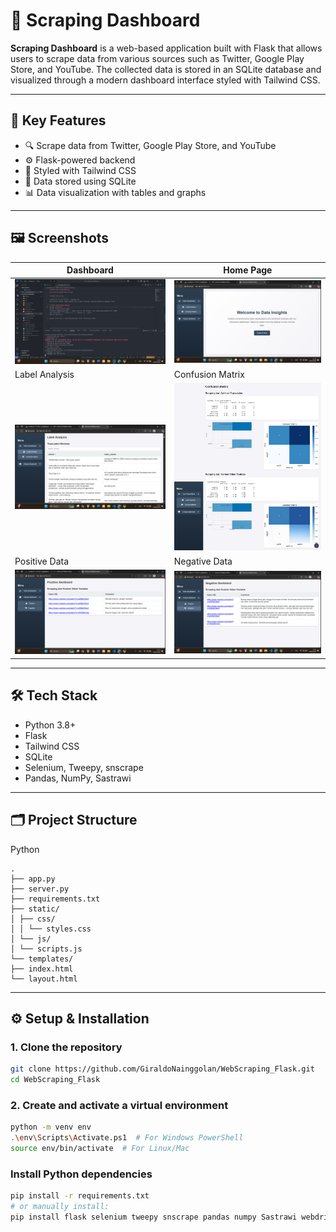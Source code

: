 # 🧠 Scraping Dashboard

**Scraping Dashboard** is a web-based application built with Flask that allows users to scrape data from various sources such as Twitter, Google Play Store, and YouTube. The collected data is stored in an SQLite database and visualized through a modern dashboard interface styled with Tailwind CSS.

---

## 📌 Key Features

- 🔍 Scrape data from Twitter, Google Play Store, and YouTube
- ⚙️ Flask-powered backend
- 🎨 Styled with Tailwind CSS
- 💾 Data stored using SQLite
- 📊 Data visualization with tables and graphs

---

## 🖼️ Screenshots

| Dashboard | Home Page |
|----------|-----------|
| ![Dashboard](SourceCode.png) | ![Home](HomePage.png) |
| Label Analysis | Confusion Matrix |
| ![Label](LabelAnalisis.png) | ![Matrix](ConfusionMatrix.png) |
| Positive Data | Negative Data |
| ![Positive](Positif.png) | ![Negative](Negatif.png) |

---

## 🛠️ Tech Stack

- Python 3.8+
- Flask
- Tailwind CSS
- SQLite
- Selenium, Tweepy, snscrape
- Pandas, NumPy, Sastrawi

---

## 🗂️ Project Structure

Python
```
.
├── app.py
├── server.py
├── requirements.txt
├── static/
│ ├── css/
│ │ └── styles.css
│ └── js/
│ └── scripts.js
└── templates/
├── index.html
└── layout.html
```


---

## ⚙️ Setup & Installation

### 1. Clone the repository

```bash
git clone https://github.com/GiraldoNainggolan/WebScraping_Flask.git
cd WebScraping_Flask
```

### 2. Create and activate a virtual environment

```bash
python -m venv env
.\env\Scripts\Activate.ps1  # For Windows PowerShell
source env/bin/activate  # For Linux/Mac
```

### Install Python dependencies

```bash
pip install -r requirements.txt
# or manually install:
pip install flask selenium tweepy snscrape pandas numpy Sastrawi webdriver-manager google-play-scraper
```
